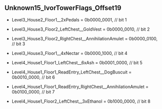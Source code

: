 ## Unknown15_IvorTowerFlags_Offset19
	
* Level3_House2_Floor1__2xPedals = 0b0000_0001, // bit 1
* Level3_House3_Floor2_LeftChest__GoldVest = 0b0000_0010, // bit 2
* Level3_House3_Floor2_RightChest__AnnihilationAmulet = 0b0000_0100, // bit 3
* Level3_House3_Floor1__4xNectar = 0b0000_1000, // bit 4

* Level4_House1_Floor1_LeftChest__6xAsh = 0b0001_0000, // bit 5
* Level4_House1_Floor1_ReadEntry_LeftChest__DogBuscuit = 0b0010_0000, // bit 6
* Level4_House1_Floor1_ReadEntry_RightChest__AnnihilationAmulet = 0b0100_0000, // bit 7
* Level4_House1_Floor2_LeftChest__3xEthanol = 0b1000_0000, // bit 8
